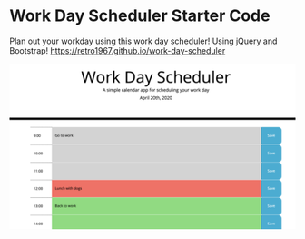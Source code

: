 # Work Day Scheduler Starter Code

Plan out your workday using this work day scheduler! Using jQuery and Bootstrap!
https://retro1967.github.io/work-day-scheduler


![Screenshot of site](./assets/imgs/img_12.png)
